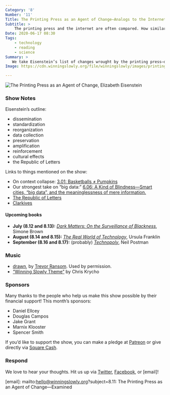 ```yaml
---
Category: '8'
Number: '11'
Title: The Printing Press as an Agent of Change—Analogs to the Internet
Subtitle: >
    The printing press and the internet are often compared. How similar in impact are they really?
Date: 2020-06-17 08:30
Tags:
    - technology
    - reading
    - science
Summary: >
   We take Eisenstein’s list of changes wrought by the printing press—dissemination, standardization, reorganization, data collection, preservation, amplification, reinforcement, cultural effects, and the Republic of Letters—and compare them to the internet age.
Image: https://cdn.winningslowly.org/file/winningslowly/images/printing-press.jpg

---
```


![[<cite>The Printing Press as an Agent of Change</cite>](https://www.alibris.com/The-Printing-Press-as-an-Agent-of-Change-Elizabeth-L-Eisenstein/book/5343362), Elizabeth Eisenstein](https://cdn.winningslowly.org/file/winningslowly/images/printing-press.jpg)

### Show Notes

Eisenstein’s outline:

- dissemination
- standardization 
- reorganization 
- data collection
- preservation
- amplification
- reinforcement
- cultural effects
- the Republic of Letters

Links to things mentioned on the show:

- On context collapse: [3.01: Basketballs ≠ Pumpkins](https://winningslowly.org/3.01/)
- Our strongest take on “big data:” [6.06: A Kind of Blindness—Smart cities, “big data”, and the meaninglessness of mere information.](https://winningslowly.org/6.06/)
- [The Republic of Letters](https://en.wikipedia.org/wiki/Republic_of_Letters)
- [Clarkives](http://arthurcclarke.org/site/enquiries/clarkives/)

#### Upcoming books

- <b>July (8.12 and 8.13):</b> [<cite>Dark Matters: On the Surveillance of Blackness</cite>](https://www.alibris.com/Dark-Matters-On-the-Surveillance-of-Blackness-Simone-Browne/book/32087130), Simone Brown
- <b>August (8.14 and 8.15):</b> [<cite>The Real World of Technology</cite>](https://www.alibris.com/The-Real-World-of-Technology-Dr-Ursula-M-Franklin-PH-D/book/5575099), Ursula Franklin
- <b>September (8.16 and 8.17):</b> (probably) [<cite>Technopoly</cite>](https://www.alibris.com/Technopoly-The-Surrender-of-Culture-to-Technology-Neil-Postman/book/6588282), Neil Postman

### Music

* [drawn](https://trevorransom.bandcamp.com/track/drawn-2), by [Trevor Ransom](https://trevorransom.bandcamp.com/). Used by permission.
* [“Winning Slowly Theme”](https://soundcloud.com/chriskrycho/winning-slowly) by Chris Krycho

### Sponsors

Many thanks to the people who help us make this show possible by their financial support! This month’s sponsors:

* Daniel Ellcey
* Douglas Campos
* Jake Grant
* Marnix Klooster
* Spencer Smith

If you’d like to support the show, you can make a pledge at <a href=‘https://www.patreon.com/winningslowly’ rel=‘payment’>Patreon</a> or give directly via [Square Cash](https://cash.me/$winningslowly).

### Respond

We love to hear your thoughts. Hit us up via [Twitter](https://www.twitter.com/winningslowly), [Facebook](https://www.facebook.com/winningslowlypodcast), or [email]!

[email]: mailto:hello@winningslowly.org?subject=8.11: The Printing Press as an Agent of Change—Examined
